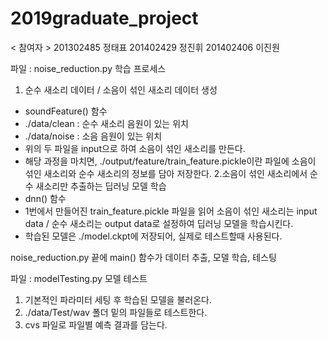 # 2019graduate_project

< 참여자 >
201302485 정태표
201402429 정진휘
201402406 이진원

파일 : noise_reduction.py 
학습 프로세스
1. 순수 새소리 데이터 / 소음이 섞인 새소리 데이터 생성
 - soundFeature() 함수
 - ./data/clean : 순수 새소리 음원이 있는 위치 
 - ./data/noise : 소음 음원이 있는 위치
 - 위의 두 파일을 input으로 하여 소음이 섞인 새소리를 만든다.
 - 해당 과정을 마치면, ./output/feature/train_feature.pickle이란 파일에 소음이 섞인 새소리와 순수 새소리의 정보를 담아 저장한다.
2.소음이 섞인 새소리에서 순수 새소리만 추출하는 딥러닝 모델 학습
 - dnn() 함수
 - 1번에서 만들어진 train_feature.pickle 파일을 읽어 소음이 섞인 새소리는 input data / 순수 새소리는 output data로 설정하여 딥러닝 모델을 학습시킨다.
 - 학습된 모델은 ./model.ckpt에 저장되어, 실제로 테스트할때 사용된다.

noise_reduction.py 끝에 main() 함수가 데이터 추출, 모델 학습, 테스팅

파일 : modelTesting.py
모델 테스트
1. 기본적인 파라미터 세팅 후 학습된 모델을 불러온다.
2. ./data/Test/wav 폴더 밑의 파일들로 테스트한다.
3. cvs 파일로 파일별 예측 결과를 담는다.
